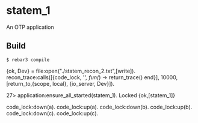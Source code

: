 statem_1
=====

An OTP application

Build
-----

    $ rebar3 compile

{ok, Dev} = file:open("./statem_recon_2.txt",[write]).
recon_trace:calls([{code_lock, '_', fun(_) -> return_trace() end}], 10000, [return_to,{scope, local}, {io_server, Dev}]).


27> application:ensure_all_started(statem_1).
Locked
{ok,[statem_1]}

code_lock:down(a).
code_lock:up(a).
code_lock:down(b).
code_lock:up(b).
code_lock:down(c).
code_lock:up(c).
